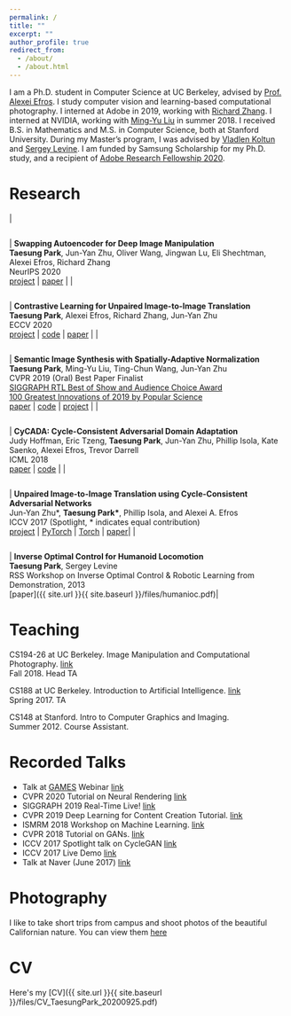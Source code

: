 ```yaml
---
permalink: /
title: ""
excerpt: ""
author_profile: true
redirect_from: 
  - /about/
  - /about.html
---
```


I am a Ph.D. student in Computer Science at UC Berkeley, advised by [Prof. Alexei Efros](https://people.eecs.berkeley.edu/~efros/). 
I study computer vision and learning-based computational photography. I interned at Adobe in 2019, working with [Richard Zhang](https://richzhang.github.io/). I interned at NVIDIA, working with [Ming-Yu Liu](http://www.mingyuliu.net/) in summer 2018. I received B.S. in Mathematics and M.S. in Computer Science, both at Stanford University. During my Master’s program, I was advised by [Vladlen Koltun](http://vladlen.info/) and [Sergey Levine](https://people.eecs.berkeley.edu/~svlevine/). I am funded by Samsung Scholarship for my Ph.D. study, and a recipient of [Adobe Research Fellowship 2020](https://adoberesearch.ctlprojects.com/fellowship/previous-fellowship-award-winners/). 

Research
======

| <figure style="width: 120px"> <img src="https://taesung.me/SwappingAutoencoder/index_files/church_style_swaps.gif" alt=""> </figure> | **Swapping Autoencoder for Deep Image Manipulation**<br/>**Taesung Park**, Jun-Yan Zhu, Oliver Wang, Jingwan Lu, Eli Shechtman, Alexei Efros, Richard Zhang<br/>NeurIPS 2020<br/>[project](https://taesung.me/SwappingAutoencoder/) \| [paper](https://arxiv.org/abs/2007.00653) |
| <figure style="width: 120px"> <img src="https://taesung.me/ContrastiveUnpairedTranslation/index_files/eccv2020_cut.gif" alt=""> </figure> | **Contrastive Learning for Unpaired Image-to-Image Translation**<br/>**Taesung Park**, Alexei Efros, Richard Zhang, Jun-Yan Zhu<br/>ECCV 2020 <br/>[project](https://taesung.me/ContrastiveUnpairedTranslation/) \| [code](https://github.com/taesungp/contrastive-unpaired-translation) \| [paper](https://arxiv.org/abs/2007.15651) |
| <figure style="width: 120px"> <img src="{{ site.url }}{{ site.baseurl }}/images/spade_thumbnail.jpg" alt=""> </figure> | **Semantic Image Synthesis with Spatially-Adaptive Normalization**<br/>**Taesung Park**, Ming-Yu Liu, Ting-Chun Wang, Jun-Yan Zhu<br/>CVPR 2019 (Oral) Best Paper Finalist <br/> [SIGGRAPH RTL Best of Show and Audience Choice Award](https://news.developer.nvidia.com/gaugan-wins-major-awards-at-siggraph-2019s-real-time-live-competition/) <br/> [100 Greatest Innovations of 2019 by Popular Science](https://www.popsci.com/story/technology/best-of-whats-new-2019/) <br/> [paper](https://arxiv.org/abs/1903.07291) \| [code](https://github.com/NVlabs/SPADE) \| [project](https://nvlabs.github.io/SPADE/) |
| <figure style="width: 120px"> <img src="{{ site.url }}{{ site.baseurl }}/images/cycada.jpg" alt=""> </figure> | **CyCADA: Cycle-Consistent Adversarial Domain Adaptation**<br/>Judy Hoffman, Eric Tzeng, **Taesung Park**, Jun-Yan Zhu, Phillip Isola, Kate Saenko, Alexei Efros, Trevor Darrell<br/>ICML 2018<br/>[paper](https://arxiv.org/pdf/1711.03213.pdf) \| [code](https://github.com/jhoffman/cycada_release) |
| <figure style="width: 120px"> <img src="{{ site.url }}{{ site.baseurl }}/images/CycleGAN.jpg" alt=""> </figure> | **Unpaired Image-to-Image Translation using Cycle-Consistent Adversarial Networks**<br/>Jun-Yan Zhu*, **Taesung Park\***, Phillip Isola, and Alexei A. Efros<br/>ICCV 2017 (Spotlight, * indicates equal contribution) <br/>[project](https://junyanz.github.io/CycleGAN/) \| [PyTorch](https://github.com/junyanz/pytorch-CycleGAN-and-pix2pix) \| [Torch](https://github.com/junyanz/CycleGAN) \| [paper](https://arxiv.org/pdf/1703.10593.pdf)|
| <figure style="width: 120px"> <img src="{{ site.url }}{{ site.baseurl }}/images/humanioc.png" alt=""> </figure> |  **Inverse Optimal Control for Humanoid Locomotion**<br/>**Taesung Park**, Sergey Levine<br/>RSS Workshop on Inverse Optimal Control & Robotic Learning from Demonstration, 2013<br/>[paper]({{ site.url }}{{ site.baseurl }}/files/humanioc.pdf)|

Teaching
======

CS194-26 at UC Berkeley. Image Manipulation and Computational Photography. [link](https://inst.eecs.berkeley.edu/~cs194-26/fa18/)  
Fall 2018. Head TA 

CS188 at UC Berkeley. Introduction to Artificial Intelligence. [link](https://inst.eecs.berkeley.edu/~cs188/)  
Spring 2017. TA

CS148 at Stanford. Intro to Computer Graphics and Imaging.   
Summer 2012. Course Assistant. 

Recorded Talks
======

- Talk at [GAMES](http://games-cn.org/) Webinar [link](https://www.bilibili.com/video/BV1e7411c7kR?p=47)
- CVPR 2020 Tutorial on Neural Rendering [link](https://www.neuralrender.com/)
- SIGGRAPH 2019 Real-Time Live! [link](https://youtu.be/Gz9weuemhDA?t=2883)
- CVPR 2019 Deep Learning for Content Creation Tutorial. [link](https://nvlabs.github.io/dl-for-content-creation/)
- ISMRM 2018 Workshop on Machine Learning. [link](https://www.ismrm.org/workshops/2018/Machine/program.htm)
- CVPR 2018 Tutorial on GANs. [link](https://youtu.be/EXLRZr0k8ok?t=46m36s)  
- ICCV 2017 Spotlight talk on CycleGAN [link](https://www.youtube.com/watch?v=AxrKVfjSBiA&feature=youtu.be)   
- ICCV 2017 Live Demo [link](https://www.youtube.com/watch?v=chi6aBvLMT0)  
- Talk at Naver (June 2017) [link](https://www.youtube.com/watch?v=Fkqf3dS9Cqw)  

Photography
=======

I like to take short trips from campus and shoot photos of the beautiful Californian nature. You can view them [here](https://500px.com/taesungpark)

CV
======

Here's my [CV]({{ site.url }}{{ site.baseurl }}/files/CV_TaesungPark_20200925.pdf)

